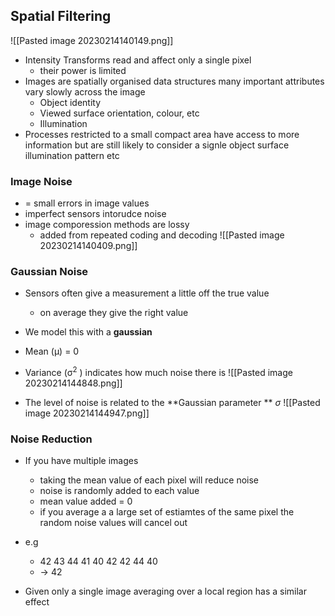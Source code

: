 
## Spatial Filtering 
![[Pasted image 20230214140149.png]]

- Intensity Transforms read and affect only a single pixel
	- their power is limited 
- Images are spatially organised data structures many important attributes vary slowly across the image 
	- Object identity 
	- Viewed surface orientation, colour, etc
	- Illumination
- Processes restricted to a small compact area have access to more information but are still likely to consider a signle object surface illumination pattern etc

### Image Noise

- = small errors in image values
- imperfect sensors intorudce noise
- image comporession methods are lossy
	- added from repeated coding and decoding 
![[Pasted image 20230214140409.png]]

### Gaussian Noise 
- Sensors often give a measurement a little off the true value
	- on average they give the right value
- We model this with a **gaussian**
- Mean (μ) = 0
- Variance (σ$^2$ ) indicates how much noise there is
![[Pasted image 20230214144848.png]]


- The level of noise is related to the **Gaussian parameter ** $\sigma$
![[Pasted image 20230214144947.png]]

### Noise Reduction 

- If you have multiple images
	- taking the mean value of each pixel will reduce noise
	- noise is randomly added to each value
	- mean value added = 0
	- if you average a a large set of estiamtes of the same pixel the random noise values will cancel out 
- e.g 
	- 42 43 44 41 40 42 42 44 40
	- -> 42 

- Given only a single image averaging over a local region has a similar effect